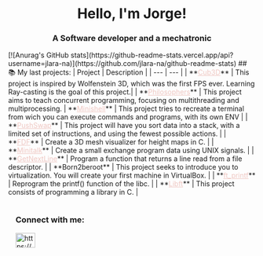 <h1 align="center">Hello, I'm Jorge!</h1>
<h3 align="center">A Software developer and a mechatronic</h3>
[![Anurag's GitHub stats](https://github-readme-stats.vercel.app/api?username=jlara-na)](https://github.com/jlara-na/github-readme-stats)
## 📚 My last projects:
| Project | Description |
| --- | --- |
| **<a href="https://github.com/JLara-na/42Cub3D" target="_blank" style="color: #EFC7C2;">Cub3D</a>** | This project is inspired by Wolfenstein 3D, which was the first FPS ever. Learning Ray-casting is the goal of this project.|
| **<a href="https://github.com/JLara-na/42Philosophers" target="_blank" style="color: #EFC7C2;">Philosophers</a>** | This project aims to teach concurrent programming, focusing on multithreading and multiprocessing.
| **<a href="https://github.com/JLara-na/42Minishell" target="_blank" style="color: #EFC7C2;">Minishell</a>** | This project tries to recreate a terminal from wich you can execute commands and programs, with its own ENV |
| **<a href="https://github.com/JLara-na/42Madrid_Push_Swap" target="_blank" style="color: #EFC7C2;">PushSwap</a>** | This project will have you sort data into a stack, with a limited set of instructions, and using the fewest possible actions. |
| **<a href="https://github.com/JLara-na/42Madrid_FDF" target="_blank" style="color: #EFC7C2;">FDF</a>** | Create a 3D mesh visualizer for height maps in C. |
| **<a href="https://github.com/JLara-na/42Madrid_Minitalk" target="_blank" style="color: #EFC7C2;">Minitalk</a>** | Create a small exchange program data using UNIX signals. |
| **<a href="https://github.com/JLara-na/42Madrid_Get_next_line" target="_blank" style="color: #EFC7C2;">GetNextLine</a>** | Program a function that returns a line read from a file descriptor. |
| **Born2beroot** | This project seeks to introduce you to virtualization. You will create your first machine in VirtualBox. |
| **<a href="https://github.com/JLara-na/42Madrid_ft_printf" target="_blank" style="color: #EFC7C2;">ft_printf</a>** | Reprogram the printf() function of the libc. |
| **<a href="https://github.com/JLara-na/42Madrid_Libft" target="_blank" style="color: #EFC7C2;">Libft</a>** | This project consists of programming a library in C. |

<div style="display: flex;  justify-content: space-between; padding: 15px;">
    <div>
    <h3 align="left">Connect with me:</h3>
    <p align="left">
    <a href="https://www.linkedin.com/in/jorge-lara-naval" target="blank"><img align="center" src="https://raw.githubusercontent.com/rahuldkjain/github-profile-readme-generator/master/src/images/icons/Social/linked-in-alt.svg" alt="https://www.linkedin.com/in/jorge-lara-naval"
 height="30" width="40" /></a>
    </p>
    </div>
</div>
